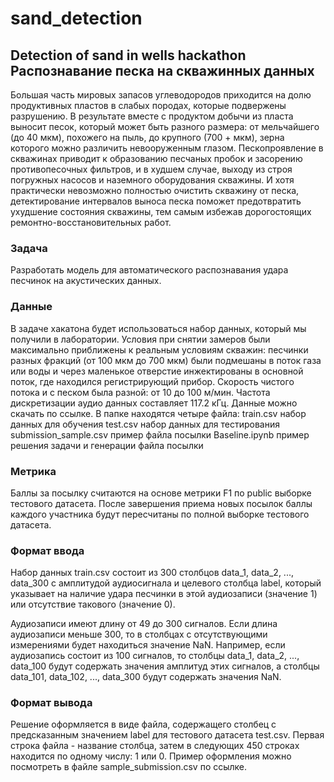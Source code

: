 # sand_detection
## Detection of sand in wells hackathon Распознавание песка на скважинных данных 

Большая часть мировых запасов углеводородов приходится на долю продуктивных пластов в слабых породах, которые подвержены разрушению. В результате вместе с продуктом добычи из пласта выносит песок, который может быть разного размера: от мельчайшего (до 40 мкм), похожего на пыль, до крупного (700 + мкм), зерна которого можно различить невооруженным глазом. Пескопроявление в скважинах приводит к образованию песчаных пробок и засорению противопесочных фильтров, и в худшем случае, выходу из строя погружных насосов и наземного оборудования скважины. И хотя практически невозможно полностью очистить скважину от песка, детектирование интервалов выноса песка поможет предотвратить ухудшение состояния скважины, тем самым избежав дорогостоящих ремонтно-восстановительных работ.

### Задача 
Разработать модель для автоматического распознавания удара песчинок на акустических данных. 

### Данные 
В задаче хакатона будет использоваться набор данных, который мы получили в лаборатории. Условия при снятии замеров были максимально приближены к реальным условиям скважин: песчинки разных фракций (от 100 мкм до 700 мкм) были подмешаны в поток газа или воды и через маленькое отверстие инжектированы в основной поток, где находился регистрирующий прибор. Скорость чистого потока и с песком была разной: от 10 до 100 м/мин. Частота дискретизации аудио данных составляет 117.2 кГц. Данные можно скачать по ссылке. В папке находятся четыре файла:
train.csv набор данных для обучения 
test.csv набор данных для тестирования 
submission_sample.csv пример файла посылки 
Baseline.ipynb пример решения задачи и генерации файла посылки 

### Метрика 
Баллы за посылку считаются на основе метрики F1 по public выборке тестового датасета. После завершения приема новых посылок баллы каждого участника будут пересчитаны по полной выборке тестового датасета. 

### Формат ввода 
Набор данных train.csv состоит из 300 столбцов data_1, data_2, ..., data_300 с амплитудой аудиосигнала и целевого столбца label, который указывает на наличие удара песчинки в этой аудиозаписи (значение 1) или отсутствие такового (значение 0). 

Аудиозаписи имеют длину от 49 до 300 сигналов. Если длина аудиозаписи меньше 300, то в столбцах с отсутствующими измерениями будет находиться значение NaN. Например, если аудиозапись состоит из 100 сигналов, то столбцы data_1, data_2, ..., data_100 будут содержать значения амплитуд этих сигналов, а столбцы data_101, data_102, ..., data_300 будут содержать значения NaN. 

### Формат вывода 
Решение оформляется в виде файла, содержащего столбец с предсказанным значением label для тестового датасета test.csv. Первая строка файла - название столбца, затем в следующих 450 строках находится по одному числу: 1 или 0. Пример оформления можно посмотреть в файле sample_submission.csv по ссылке.
